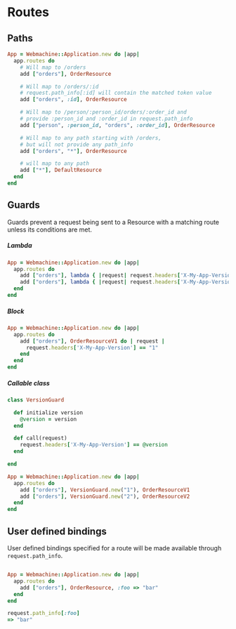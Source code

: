 # Routes

## Paths

```ruby
App = Webmachine::Application.new do |app|
  app.routes do
    # Will map to /orders
    add ["orders"], OrderResource

    # Will map to /orders/:id
    # request.path_info[:id] will contain the matched token value
    add ["orders", :id], OrderResource

    # Will map to /person/:person_id/orders/:order_id and
    # provide :person_id and :order_id in request.path_info
    add ["person", :person_id, "orders", :order_id], OrderResource

    # Will map to any path starting with /orders,
    # but will not provide any path_info
    add ["orders", "*"], OrderResource

    # will map to any path
    add ["*"], DefaultResource
  end
end
```

## Guards

Guards prevent a request being sent to a Resource with a matching route unless its conditions are met.

##### Lambda

```ruby
App = Webmachine::Application.new do |app|
  app.routes do
    add ["orders"], lambda { |request| request.headers['X-My-App-Version'] == "1" }, OrderResourceV1
    add ["orders"], lambda { |request| request.headers['X-My-App-Version'] == "2" }, OrderResourceV2
  end
end

```

##### Block

```ruby
App = Webmachine::Application.new do |app|
  app.routes do
    add ["orders"], OrderResourceV1 do | request |
      request.headers['X-My-App-Version'] == "1"
    end
  end
end

```

##### Callable class

```ruby
class VersionGuard

  def initialize version
    @version = version
  end

  def call(request)
    request.headers['X-My-App-Version'] == @version
  end

end

App = Webmachine::Application.new do |app|
  app.routes do
    add ["orders"], VersionGuard.new("1"), OrderResourceV1
    add ["orders"], VersionGuard.new("2"), OrderResourceV2
  end
end

```

## User defined bindings

User defined bindings specified for a route will be made available through `request.path_info`.

```ruby

App = Webmachine::Application.new do |app|
  app.routes do
    add ["orders"], OrderResource, :foo => "bar"
  end
end

request.path_info[:foo]
=> "bar"

```